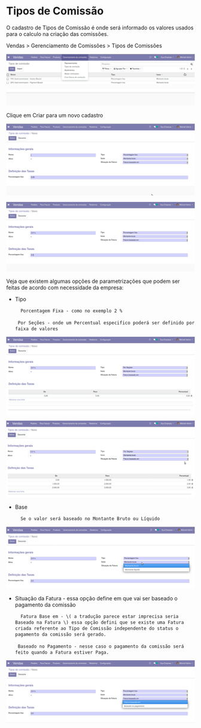 # Tipos de Comissão

O cadastro de Tipos de Comissão é onde será informado os valores usados para o calculo na criação das comissões.

Vendas &gt; Gerenciamento de Comissões &gt; Tipos de Comissões

![](../../.gitbook/assets/image%20%2876%29.png)

Clique em Criar para um novo cadastro

![](../../.gitbook/assets/image%20%2864%29.png)

![](../../.gitbook/assets/image%20%2865%29.png)



Veja que existem algumas opções de parametrizações que podem ser feitas de acordo com necessidade da empresa:

* Tipo 

        Porcentagem Fixa - como no exemplo 2 % 

       Por Seções - onde um Percentual especifico poderá ser definido por faixa de valores 

  

![](../../.gitbook/assets/image%20%2860%29.png)

![](../../.gitbook/assets/image%20%2855%29.png)

* Base

        Se o valor será baseado no Montante Bruto ou Líquido

![](../../.gitbook/assets/image%20%2863%29.png)

* Situação da Fatura  - essa opção define em que vai ser baseado o pagamento da comissão

        Fatura Base em - \( a tradução parece estar imprecisa seria Baseado na Fatura \) essa opção defini que se existe uma Fatura criada referente ao Tipo de Comissão independente do status o pagamento da comissão será gerado.

       Baseado no Pagamento - nesse caso o pagamento da comissão será feito quando a Fatura estiver Paga.

![](../../.gitbook/assets/image%20%2874%29.png)



